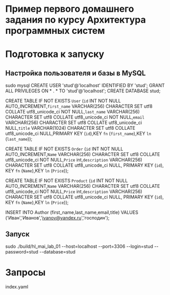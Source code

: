 # Пример первого домашнего задания по курсу Архитектура программных систем

# Подготовка к запуску
## Настройка пользователя и базы в MySQL
sudo mysql
CREATE USER 'stud'@'localhost' IDENTIFIED BY 'stud';
GRANT ALL PRIVILEGES ON * . * TO 'stud'@'localhost';
CREATE DATABASE stud;

CREATE TABLE IF NOT EXISTS `User` (`id` INT NOT NULL AUTO_INCREMENT,`first_name` VARCHAR(256) CHARACTER SET utf8 COLLATE utf8_unicode_ci NOT NULL,`last_name` VARCHAR(256) CHARACTER SET utf8 COLLATE utf8_unicode_ci NOT NULL,`email` VARCHAR(256) CHARACTER SET utf8 COLLATE utf8_unicode_ci NULL,`title` VARCHAR(1024) CHARACTER SET utf8 COLLATE utf8_unicode_ci NULL,PRIMARY KEY (`id`),KEY `fn` (`first_name`),KEY `ln` (`last_name`));

CREATE TABLE IF NOT EXISTS `Order` (`id` INT NOT NULL AUTO_INCREMENT,`Name` VARCHAR(256) CHARACTER SET utf8 COLLATE utf8_unicode_ci NOT NULL,`Price` int,`description` VARCHAR(256) CHARACTER SET utf8 COLLATE utf8_unicode_ci NULL, PRIMARY KEY (`id`), KEY `fn` (`Name`),KEY `ln` (`Price`));

CREATE TABLE IF NOT EXISTS `Product` (`id` INT NOT NULL AUTO_INCREMENT,`Name` VARCHAR(256) CHARACTER SET utf8 COLLATE utf8_unicode_ci NOT NULL,`Price` int,`description` VARCHAR(256) CHARACTER SET utf8 COLLATE utf8_unicode_ci NULL, PRIMARY KEY (`id`), KEY `fn` (`Name`),KEY `ln` (`Price`));

INSERT INTO Author (first_name,last_name,email,title) VALUES ('Иван','Иванов','ivanov@yandex.ru','господин');

##  Запуск
sudo ./build/hl_mai_lab_01 --host=localhost --port=3306 --login=stud --password=stud --database=stud

# Запросы
index.yaml
